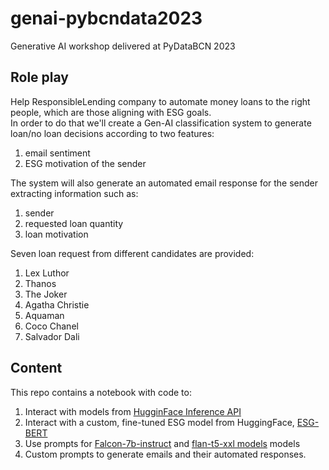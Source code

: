 # genai-pybcndata2023
Generative AI workshop delivered at PyDataBCN 2023

## Role play

Help ResponsibleLending company to automate money loans to the right people, which are those aligning with ESG goals.   
In order to do that we'll create a Gen-AI classification system to generate loan/no loan decisions according to two features:
1. email sentiment
2. ESG motivation of the sender    

The system will also generate an automated email response for the sender extracting information such as:
1. sender
2. requested loan quantity
3. loan motivation

Seven loan request from different candidates are provided:
1. Lex Luthor
2. Thanos
3. The Joker
4. Agatha Christie
5. Aquaman
6. Coco Chanel
7. Salvador Dali

## Content

This repo contains a notebook with code to:
1. Interact with models from [HugginFace Inference API](https://huggingface.co/inference-api)
2. Interact with a custom, fine-tuned ESG model from HuggingFace, [ESG-BERT](https://huggingface.co/nbroad/ESG-BERT)
3. Use prompts for [Falcon-7b-instruct](https://huggingface.co/tiiuae/falcon-7b-instruct) and [flan-t5-xxl models](https://huggingface.co/google/flan-t5-xxl) models
4. Custom prompts to generate emails and their automated responses.
